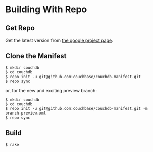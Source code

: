 # Building With Repo

## Get Repo

Get the latest version from [the google project
page](http://code.google.com/p/git-repo/downloads/list).

## Clone the Manifest

    $ mkdir couchdb
    $ cd couchdb
    $ repo init -u git@github.com:couchbase/couchdb-manifest.git
    $ repo sync

or, for the new and exciting preview branch:

    $ mkdir couchdb
    $ cd couchdb
    $ repo init -u git@github.com:couchbase/couchdb-manifest.git -m branch-preview.xml
    $ repo sync

## Build

    $ rake
